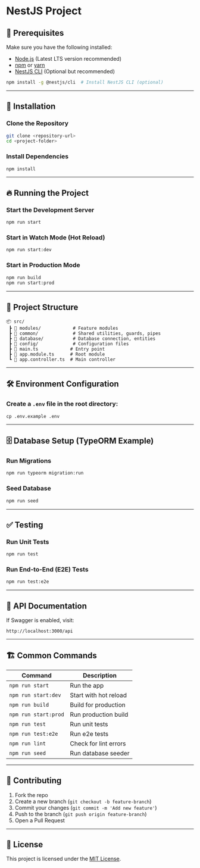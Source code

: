 # NestJS Project

## 📌 Prerequisites
Make sure you have the following installed:
- [Node.js](https://nodejs.org/) (Latest LTS version recommended)
- [npm](https://www.npmjs.com/) or [yarn](https://yarnpkg.com/)
- [NestJS CLI](https://docs.nestjs.com/) (Optional but recommended)

```sh
npm install -g @nestjs/cli  # Install NestJS CLI (optional)
```

---

## 🚀 Installation
### Clone the Repository
```sh
git clone <repository-url>
cd <project-folder>
```

### Install Dependencies
```sh
npm install
```

---

## 🔥 Running the Project
### Start the Development Server
```sh
npm run start
```

### Start in Watch Mode (Hot Reload)
```sh
npm run start:dev
```

### Start in Production Mode
```sh
npm run build
npm run start:prod
```

---

## 📂 Project Structure
```
📦 src/
 ┣ 📂 modules/            # Feature modules
 ┣ 📂 common/             # Shared utilities, guards, pipes
 ┣ 📂 database/           # Database connection, entities
 ┣ 📂 config/             # Configuration files
 ┣ 📜 main.ts            # Entry point
 ┣ 📜 app.module.ts      # Root module
 ┗ 📜 app.controller.ts  # Main controller
```

---

## 🛠 Environment Configuration
### Create a `.env` file in the root directory:
```
cp .env.example .env

```

---

## 🗄️ Database Setup (TypeORM Example)
### Run Migrations
```sh
npm run typeorm migration:run
```

### Seed Database
```sh
npm run seed
```

---

## ✅ Testing
### Run Unit Tests
```sh
npm run test
```

### Run End-to-End (E2E) Tests
```sh
npm run test:e2e
```

---

## 📖 API Documentation
If Swagger is enabled, visit:
```
http://localhost:3000/api
```

---

## 🏗️ Common Commands
| Command | Description |
|---------|-------------|
| `npm run start` | Run the app |
| `npm run start:dev` | Start with hot reload |
| `npm run build` | Build for production |
| `npm run start:prod` | Run production build |
| `npm run test` | Run unit tests |
| `npm run test:e2e` | Run e2e tests |
| `npm run lint` | Check for lint errors |
| `npm run seed` | Run database seeder |

---

## 📌 Contributing
1. Fork the repo
2. Create a new branch (`git checkout -b feature-branch`)
3. Commit your changes (`git commit -m 'Add new feature'`)
4. Push to the branch (`git push origin feature-branch`)
5. Open a Pull Request

---

## 📜 License
This project is licensed under the [MIT License](LICENSE).

